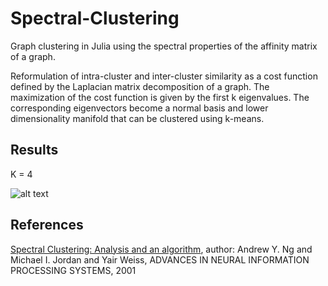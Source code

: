 # Spectral-Clustering
Graph clustering in Julia using the spectral properties of the affinity matrix of a graph.

Reformulation of intra-cluster and inter-cluster similarity as a cost function defined by the Laplacian matrix decomposition of a graph.
The maximization of the cost function is given by the first k eigenvalues. The corresponding eigenvectors become a normal basis and lower
dimensionality manifold that can be clustered using k-means.

## Results
K = 4

![alt text](https://github.com/mrquant/Spectral-Clustering/blob/master/example-k4.png "k = 4")

## References

[Spectral Clustering: Analysis and an algorithm](http://ai.stanford.edu/~ang/papers/nips01-spectral.pdf),
    author: Andrew Y. Ng and Michael I. Jordan and Yair Weiss,
    ADVANCES IN NEURAL INFORMATION PROCESSING SYSTEMS,
    2001
